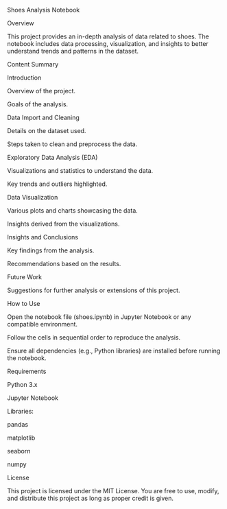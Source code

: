 Shoes Analysis Notebook

Overview

This project provides an in-depth analysis of data related to shoes. The notebook includes data processing, visualization, and insights to better understand trends and patterns in the dataset.

Content Summary

Introduction

Overview of the project.

Goals of the analysis.

Data Import and Cleaning

Details on the dataset used.

Steps taken to clean and preprocess the data.

Exploratory Data Analysis (EDA)

Visualizations and statistics to understand the data.

Key trends and outliers highlighted.

Data Visualization

Various plots and charts showcasing the data.

Insights derived from the visualizations.

Insights and Conclusions

Key findings from the analysis.

Recommendations based on the results.

Future Work

Suggestions for further analysis or extensions of this project.

How to Use

Open the notebook file (shoes.ipynb) in Jupyter Notebook or any compatible environment.

Follow the cells in sequential order to reproduce the analysis.

Ensure all dependencies (e.g., Python libraries) are installed before running the notebook.

Requirements

Python 3.x

Jupyter Notebook

Libraries:

pandas

matplotlib

seaborn

numpy

License

This project is licensed under the MIT License. You are free to use, modify, and distribute this project as long as proper credit is given.

